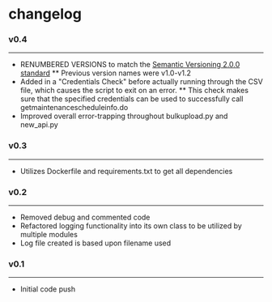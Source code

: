 # changelog
### v0.4
--------
* RENUMBERED VERSIONS to match the [Semantic Versioning 2.0.0 standard](https://semver.org/)
** Previous version names were v1.0-v1.2
* Added in a "Credentials Check" before actually running through the CSV file, which causes the script to exit on an error.
** This check makes sure that the specified credentials can be used to successfully call getmaintenancescheduleinfo.do
* Improved overall error-trapping throughout bulkupload.py and new_api.py
### v0.3
--------
* Utilizes Dockerfile and requirements.txt to get all dependencies
### v0.2
--------
* Removed debug and commented code
* Refactored logging functionality into its own class to be utilized by multiple modules
* Log file created is based upon filename used
### v0.1
--------
* Initial code push